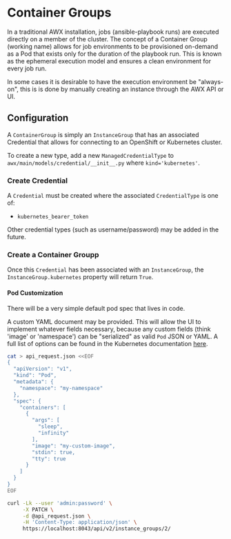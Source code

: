# Container Groups

In a traditional AWX installation, jobs (ansible-playbook runs) are
executed directly on a member of the cluster.  The concept of a
Container Group (working name) allows for job environments to be
provisioned on-demand as a Pod that exists only for the duration of
the playbook run. This is known as the ephemeral execution model and
ensures a clean environment for every job run.

In some cases it is desirable to have the execution environment be "always-on",
this is is done by manually creating an instance through the AWX API or UI. 

## Configuration

A `ContainerGroup` is simply an `InstanceGroup` that has an associated Credential
that allows for connecting to an OpenShift or Kubernetes cluster.

To create a new type, add a new `ManagedCredentialType` to
`awx/main/models/credential/__init__.py` where `kind='kubernetes'`.

### Create Credential

A `Credential` must be created where the associated `CredentialType` is one of:

- `kubernetes_bearer_token`

Other credential types (such as username/password) may be added in the future.

### Create a Container Groupp

Once this `Credential` has been associated with an `InstanceGroup`, the
`InstanceGroup.kubernetes` property will return `True`.

#### Pod Customization

There will be a very simple default pod spec that lives in code.

A custom YAML document may be provided. This will allow the UI to implement
whatever fields necessary, because any custom fields (think 'image' or
'namespace') can be "serialized" as valid `Pod` JSON or YAML. A full list of
options can be found in the Kubernetes documentation
[here](https://kubernetes.io/docs/reference/generated/kubernetes-api/v1.15/#pod-v1-core).

```bash
cat > api_request.json <<EOF
{
  "apiVersion": "v1",
  "kind": "Pod",
  "metadata": {
    "namespace": "my-namespace"
  },
  "spec": {
    "containers": [
      {
        "args": [
          "sleep",
          "infinity"
        ],
        "image": "my-custom-image",
        "stdin": true,
        "tty": true
      }
    ]
  }
}
EOF

curl -Lk --user 'admin:password' \
     -X PATCH \
     -d @api_request.json \
     -H 'Content-Type: application/json' \
     https://localhost:8043/api/v2/instance_groups/2/
```
